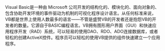 Visual Basic是一种由 Microsoft 公司开发的结构化的、模块化的、面向对象的、包含协助开发环境的事件驱动为机制的可视化程序设计语言。从任何标准来说，VB都是世界上使用人数最多的语言——不管是盛赞VB的开发者还是抱怨VB的开发者的数量。它源自于BASIC编程语言。VB拥有图形用户界面（GUI）和快速应用程序开发（RAD）系统，可以轻易的使用DAO、RDO、ADO连接数据库，或者轻松的创建ActiveX控件。程序员可以轻松的使用VB提供的组件快速建立一个应用程序。